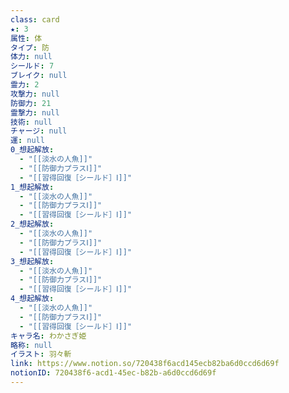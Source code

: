 ```yaml
---
class: card
★: 3
属性: 体
タイプ: 防
体力: null
シールド: 7
ブレイク: null
霊力: 2
攻撃力: null
防御力: 21
霊撃力: null
技術: null
チャージ: null
運: null
0_想起解放:
  - "[[淡水の人魚]]"
  - "[[防御力プラスⅠ]]"
  - "[[習得回復［シールド］Ⅰ]]"
1_想起解放:
  - "[[淡水の人魚]]"
  - "[[防御力プラスⅠ]]"
  - "[[習得回復［シールド］Ⅰ]]"
2_想起解放:
  - "[[淡水の人魚]]"
  - "[[防御力プラスⅠ]]"
  - "[[習得回復［シールド］Ⅰ]]"
3_想起解放:
  - "[[淡水の人魚]]"
  - "[[防御力プラスⅠ]]"
  - "[[習得回復［シールド］Ⅰ]]"
4_想起解放:
  - "[[淡水の人魚]]"
  - "[[防御力プラスⅠ]]"
  - "[[習得回復［シールド］Ⅰ]]"
キャラ名: わかさぎ姫
略称: null
イラスト: 羽々斬
link: https://www.notion.so/720438f6acd145ecb82ba6d0ccd6d69f
notionID: 720438f6-acd1-45ec-b82b-a6d0ccd6d69f
---
```

